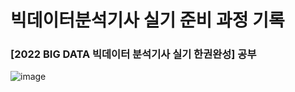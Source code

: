 # 빅데이터분석기사 실기 준비 과정 기록
### [2022 BIG DATA 빅데이터 분석기사 실기 한권완성] 공부
![image](https://user-images.githubusercontent.com/91936267/202372923-d3a81705-6fcd-4758-802e-5607ace7652f.png)
